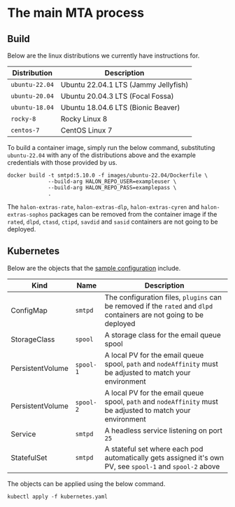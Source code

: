 # The main MTA process

## Build

Below are the linux distributions we currently have instructions for.

| Distribution   | Description                          |
| -------------- | -----------------------------------  |
| `ubuntu-22.04` | Ubuntu 22.04.1 LTS (Jammy Jellyfish) |
| `ubuntu-20.04` | Ubuntu 20.04.3 LTS (Focal Fossa)     |
| `ubuntu-18.04` | Ubuntu 18.04.6 LTS (Bionic Beaver)   |
| `rocky-8`      | Rocky Linux 8                        |
| `centos-7`     | CentOS Linux 7                       |

To build a container image, simply run the below command, substituting `ubuntu-22.04` with any of the distributions above and the example credentials with those provided by us.

```
docker build -t smtpd:5.10.0 -f images/ubuntu-22.04/Dockerfile \
             --build-arg HALON_REPO_USER=exampleuser \
             --build-arg HALON_REPO_PASS=examplepass \
             .
```

The `halon-extras-rate`, `halon-extras-dlp`, `halon-extras-cyren` and `halon-extras-sophos` packages can be removed from the container image if the `rated`, `dlpd`, `ctasd`, `ctipd`, `savdid` and `sasid` containers are not going to be deployed.

## Kubernetes

Below are the objects that the [sample configuration](kubernetes.yaml) include.

Kind             | Name      | Description                                                                                                         |
---------------- | --------- | ------------------------------------------------------------------------------------------------------------------- |
ConfigMap        | `smtpd`   | The configuration files, `plugins` can be removed if the `rated` and `dlpd` containers are not going to be deployed |
StorageClass     | `spool`   | A storage class for the email queue spool                                                                           |
PersistentVolume | `spool-1` | A local PV for the email queue spool, `path` and `nodeAffinity` must be adjusted to match your environment          |
PersistentVolume | `spool-2` | A local PV for the email queue spool, `path` and `nodeAffinity` must be adjusted to match your environment          |
Service          | `smtpd`   | A headless service listening on port `25`                                                                           |
StatefulSet      | `smtpd`   | A stateful set where each pod automatically gets assigned it's own PV, see `spool-1` and `spool-2` above            |

The objects can be applied using the below command.

```
kubectl apply -f kubernetes.yaml
```